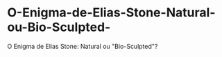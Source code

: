 # O-Enigma-de-Elias-Stone-Natural-ou-Bio-Sculpted-
O Enigma de Elias Stone: Natural ou "Bio-Sculpted"?
